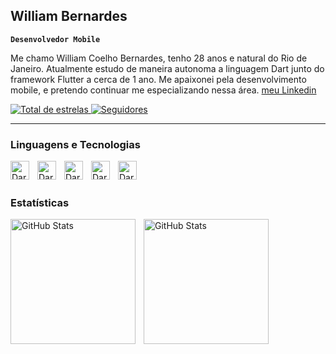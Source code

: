 ## William Bernardes

**`Desenvolvedor Mobile`**

Me chamo William Coelho Bernardes, tenho 28 anos e natural do Rio de Janeiro. 
Atualmente estudo de maneira autonoma a linguagem Dart junto do framework Flutter a cerca de 1 ano.
Me apaixonei pela desenvolvimento mobile, e pretendo continuar me especializando nessa área.
[meu Linkedin](https://www.linkedin.com/in/william-bernardes-171123196/)

<p align="left">
    <a href="https://github.com/williamcawi?tab=repositories&sort=stargazers">
        <img 
            alt="Total de estrelas" 
            title="Total de estrelas GitHub" 
            src="https://custom-icon-badges.demolab.com/github/stars/williamcawi?color=55960c&style=for-the-badge&labelColor=488207&logo=star&label=estrelas"
        />
    </a>
    <a href="https://github.com/williamcawi?tab=followers">
        <img 
            alt="Seguidores" 
            title="Me siga no GitHub" 
            src="https://custom-icon-badges.demolab.com/github/followers/williamcawi?color=236ad3&labelColor=1155ba&style=for-the-badge&logo=github&label=Seguidores&logoColor=white"
        />
    </a>
</p>

---

### Linguagens e Tecnologias

<img 
  align="left" 
  alt="Dart"
  title="Dart" 
  width="30px" 
  style="padding-right: 10px;" 
  src="https://cdn.jsdelivr.net/gh/devicons/devicon@latest/icons/dart/dart-original.svg" 
  />

  <img 
  align="left" 
  alt="Dart"
  title="Dart" 
  width="30px" 
  style="padding-right: 10px;" 
  src="https://cdn.jsdelivr.net/gh/devicons/devicon@latest/icons/flutter/flutter-original.svg" 
  />

  <img 
  align="left" 
  alt="Dart"
  title="Dart" 
  width="30px" 
  style="padding-right: 10px;" 
  src="https://cdn.jsdelivr.net/gh/devicons/devicon@latest/icons/firebase/firebase-original.svg" 
  />

  <img 
  align="left" 
  alt="Dart"
  title="Dart" 
  width="30px" 
  style="padding-right: 10px;" 
  src="https://cdn.jsdelivr.net/gh/devicons/devicon@latest/icons/android/android-original.svg" 
  />

  <img 
  align="left" 
  alt="Dart"
  title="Dart" 
  width="30px" 
  style="padding-right: 10px;" 
  src="https://cdn.jsdelivr.net/gh/devicons/devicon@latest/icons/apple/apple-original.svg" 
  />

<br/>
<br/>

### Estatísticas

<p>
  <img 
    align="left" 
    alt="GitHub Stats" 
    height="200" 
    style="padding-right: 10px;" 
    src="https://github-readme-stats.vercel.app/api?username=williamcawi&show_icons=true&theme=tokyonight&include_all_commits=true&locale=pt-br" 
  />

  <img 
      align="left" 
      alt="GitHub Stats" 
      height="200" 
      src="https://github-readme-stats.vercel.app/api/top-langs/?username=williamcawi&theme=tokyonight&layout=compact&custom_title=Tecnologias&langs_count=9" 
  />

</p>
